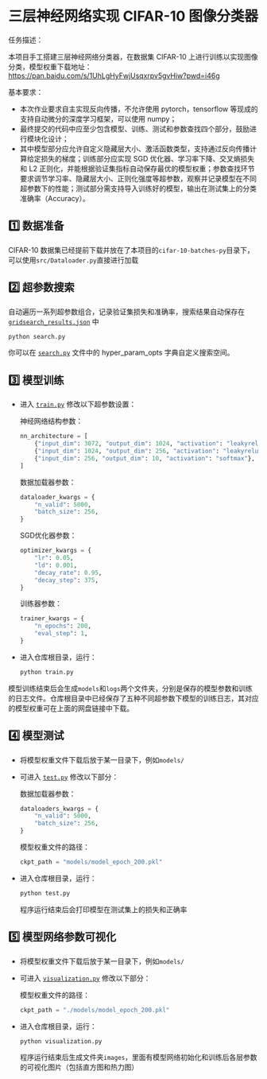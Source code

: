 # 三层神经网络实现 CIFAR-10 图像分类器

任务描述：

本项目手工搭建三层神经网络分类器，在数据集 CIFAR-10 上进行训练以实现图像分类，模型权重下载地址：https://pan.baidu.com/s/1UhLgHyFwjUsqxrpv5gvHiw?pwd=i46g

基本要求：
* 本次作业要求自主实现反向传播，不允许使用 pytorch，tensorflow 等现成的支持自动微分的深度学习框架，可以使用 numpy；
* 最终提交的代码中应至少包含模型、训练、测试和参数查找四个部分，鼓励进行模块化设计；
* 其中模型部分应允许自定义隐藏层大小、激活函数类型，支持通过反向传播计算给定损失的梯度；训练部分应实现 SGD 优化器、学习率下降、交叉熵损失和 L2 正则化，并能根据验证集指标自动保存最优的模型权重；参数查找环节要求调节学习率、隐藏层大小、正则化强度等超参数，观察并记录模型在不同超参数下的性能；测试部分需支持导入训练好的模型，输出在测试集上的分类准确率（Accuracy）。

## 1️⃣ 数据准备
CIFAR-10 数据集已经提前下载并放在了本项目的`cifar-10-batches-py`目录下，可以使用`src/Dataloader.py`直接进行加载

## 2️⃣ 超参数搜索
自动遍历一系列超参数组合，记录验证集损失和准确率，搜索结果自动保存在 [`gridsearch_results.json`](gridsearch_results.json) 中

``` bash
python search.py
``` 
你可以在 [`search.py`](search.py) 文件中的 hyper_param_opts 字典自定义搜索空间。

## 3️⃣ 模型训练

* 进入 [`train.py`](train.py) 修改以下超参数设置：

  神经网络结构参数：

  ```python
  nn_architecture = [
      {"input_dim": 3072, "output_dim": 1024, "activation": "leakyrelu"},
      {"input_dim": 1024, "output_dim": 256, "activation": "leakyrelu"},
      {"input_dim": 256, "output_dim": 10, "activation": "softmax"},
  ] 
  ```

  数据加载器参数：

  ```python
  dataloader_kwargs = {
      "n_valid": 5000,
      "batch_size": 256,
  }  
  ```

  SGD优化器参数：

  ```python
  optimizer_kwargs = {
      "lr": 0.05,
      "ld": 0.001,
      "decay_rate": 0.95,
      "decay_step": 375,
  }  
  ```

  训练器参数：

  ```python
  trainer_kwargs = {
      "n_epochs": 200,
      "eval_step": 1,
  } 
  ```
  
* 进入仓库根目录，运行：

  ```bash
  python train.py
  ```
  
模型训练结束后会生成`models`和`logs`两个文件夹，分别是保存的模型参数和训练的日志文件。仓库根目录中已经保存了五种不同超参数下模型的训练日志，其对应的模型权重可在上面的网盘链接中下载。

## 4️⃣ 模型测试

* 将模型权重文件下载后放于某一目录下，例如`models/`

* 可进入 [`test.py`](test.py) 修改以下部分：

  数据加载器参数：

  ```python
  dataloaders_kwargs = {
      "n_valid": 5000,
      "batch_size": 256,
  }
  ```

  模型权重文件的路径：

  ```python
  ckpt_path = "models/model_epoch_200.pkl"
  ```

* 进入仓库根目录，运行：

  ```python
  python test.py
  ```
  程序运行结束后会打印模型在测试集上的损失和正确率
  
## 5️⃣ 模型网络参数可视化

* 将模型权重文件下载后放于某一目录下，例如`models/`

* 可进入 [`visualization.py`](visualization.py) 修改以下部分：

  模型权重文件的路径：

  ```python
  ckpt_path = "./models/model_epoch_200.pkl"
  ```

* 进入仓库根目录，运行：

  ```python
  python visualization.py
  ```
  程序运行结束后生成文件夹`images`，里面有模型网络初始化和训练后各层参数的可视化图片（包括直方图和热力图）






  
  
 










